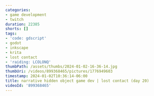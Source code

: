 ```yaml
---
categories:
- game development
- twitch
duration: 22385
shorts: []
tags:
- 'code: gdscript'
- godot
- inkscape
- krita
- lost contact
- 'raiding: LCOLONQ'
thumbPath: /assets/thumbs/2024-01-02-16-36-14.jpg
thumbUri: /videos/899368465/pictures/1776949603
timestamp: 2024-01-02T10:36:14-06:00
title: narrative hidden object game dev | lost contact (day 20)
videoId: '899368465'
---
```

